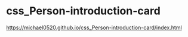 # css_Person-introduction-card
https://michael0520.github.io/css_Person-introduction-card/index.html
